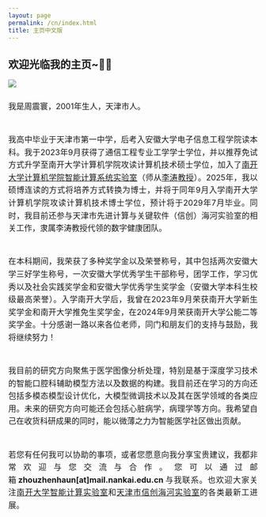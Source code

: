 ```yaml
---
layout: page
permalink: /cn/index.html
title: 主页中文版
---
```


## 欢迎光临我的主页~👏🏻

<img src="/images/ZZHCN.jpg" class="floatpic">

<div style="text-align: justify; line-height: 1.6; font-size: 16px;">
<br>我是周震寰，2001年生人，天津市人。

<br>我高中毕业于天津市第一中学，后考入安徽大学电子信息工程学院读本科。我于2023年9月获得了通信工程专业工学学士学位，并以推荐免试方式升学至南开大学计算机学院攻读计算机技术硕士学位，加入了[南开大学计算机学院智能计算系统实验室](https://ics.nankai.edu.cn/)（师从[李涛教授](https://cc.nankai.edu.cn/2021/0323/c13619a548882/page.htm)）。2025年，我以硕博连读的方式将培养方式转换为博士，并将于同年9月入学南开大学计算机学院攻读计算机技术博士学位，预计将于2029年7月毕业。同时，我目前还参与天津市先进计算与关键软件（信创）海河实验室的相关工作，隶属李涛教授代领的数字健康团队。

<br>在本科期间，我荣获了多种奖学金以及荣誉称号，其中包括两次安徽大学三好学生称号，一次安徽大学优秀学生干部称号，团学工作，学习优秀以及社会实践奖学金和安徽大学优秀学生奖学金（安徽大学本科生校级最高荣誉）。入学南开大学后，我曾在2023年9月荣获南开大学新生奖学金和南开大学推免生奖学金，在2024年9月荣获南开大学公能二等奖学金。十分感谢一路以来各位老师，同门和朋友们的支持与鼓励，我将继续努力！

<br>我目前的研究方向聚焦于医学图像分析处理，特别是基于深度学习技术的智能口腔科辅助模型方法以及数据的构建。我目前还在学习的方向还包括多模态模型设计优化，大模型微调技术以及其在医学领域的各类应用。未来的研究方向可能还会包括心脏病学，病理学等方向。我希望自己在收货科研成果的同时，能以微薄之力为智能医学社区做出贡献。

<br>若您有任何我可以协助的事项，或者您愿意向我分享宝贵建议，我都非常欢迎与您交流与合作。您可以通过邮箱 **zhouzhenhaun[at]mail.nankai.edu.cn** 与我联系。也欢迎大家关注[南开大学智能计算实验室](https://ics.nankai.edu.cn/)和[天津市信创海河实验室](https://www.hl-it.cn/)的各类最新工进展。

<br>
</div>

[//]: # (> 分享我最喜欢的一首诗，南宋朱熹的《观书有感》其一)

[//]: # (>)

[//]: # (> “半亩方塘一鉴开，天光云影共徘徊。)

[//]: # (>)

[//]: # (> 问渠那得清如许，为有源头活水来。”)

